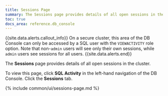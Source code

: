 ```yaml
---
title: Sessions Page
summary: The Sessions page provides details of all open sessions in the cluster.
toc: true
docs_area: reference.db_console
---
```


{{site.data.alerts.callout_info}}
On a secure cluster, this area of the DB Console can only be accessed by a SQL user with the `VIEWACTIVITY` role option. Note that non-`admin` users will see only their own sessions, while `admin` users see sessions for all users.
{{site.data.alerts.end}}

The **Sessions** page provides details of all open sessions in the cluster.

To view this page, click **SQL Activity** in the left-hand navigation of the DB Console. Click the **Sessions** tab.

{% include common/ui/sessions-page.md %}

